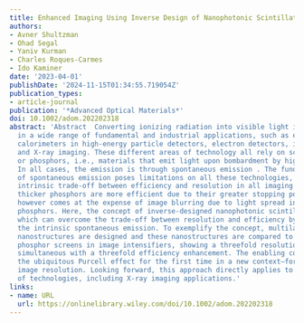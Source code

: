 ```yaml
---
title: Enhanced Imaging Using Inverse Design of Nanophotonic Scintillators
authors:
- Avner Shultzman
- Ohad Segal
- Yaniv Kurman
- Charles Roques‐Carmes
- Ido Kaminer
date: '2023-04-01'
publishDate: '2024-11-15T01:34:55.719054Z'
publication_types:
- article-journal
publication: '*Advanced Optical Materials*'
doi: 10.1002/adom.202202318
abstract: 'Abstract  Converting ionizing radiation into visible light is essential
  in a wide range of fundamental and industrial applications, such as electromagnetic
  calorimeters in high‐energy particle detectors, electron detectors, image intensifiers,
  and X‐ray imaging. These different areas of technology all rely on scintillators
  or phosphors, i.e., materials that emit light upon bombardment by high‐energy particles.
  In all cases, the emission is through spontaneous emission . The fundamental nature
  of spontaneous emission poses limitations on all these technologies, imposing an
  intrinsic trade‐off between efficiency and resolution in all imaging applications:
  thicker phosphors are more efficient due to their greater stopping power, which
  however comes at the expense of image blurring due to light spread inside the thicker
  phosphors. Here, the concept of inverse‐designed nanophotonic scintillators is proposed,
  which can overcome the trade‐off between resolution and efficiency by reshaping
  the intrinsic spontaneous emission. To exemplify the concept, multilayer phosphor
  nanostructures are designed and these nanostructures are compared to state‐of‐the‐art
  phosphor screens in image intensifiers, showing a threefold resolution enhancement
  simultaneous with a threefold efficiency enhancement. The enabling concept is applying
  the ubiquitous Purcell effect for the first time in a new context—for improving
  image resolution. Looking forward, this approach directly applies to a wide range
  of technologies, including X‐ray imaging applications.'
links:
- name: URL
  url: https://onlinelibrary.wiley.com/doi/10.1002/adom.202202318
---
```

